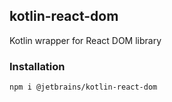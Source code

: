 ## kotlin-react-dom

Kotlin wrapper for React DOM library

### Installation

`npm i @jetbrains/kotlin-react-dom`